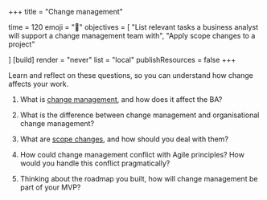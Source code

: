 +++
title = "Change management"

time = 120
emoji = "🤖"
objectives = [
    "List relevant tasks a business analyst will support a change management team with",
    "Apply scope changes to a project"

]
[build]
  render = "never"
  list = "local"
  publishResources = false
+++

Learn and reflect on these questions, so you can understand how change affects your work.

1. What is [change management](https://youtu.be/wxVgd8h1svU?si=3ckqHAce9mg_zzhA), and how does it affect the BA?

2. What is the difference between change management and organisational change management?

3. What are [scope changes](https://www.lucidchart.com/blog/scope-change-management), and how should you deal with them?

4. How could change management conflict with Agile principles? How would you handle this conflict pragmatically?

5. Thinking about the roadmap you built, how will change management be part of your MVP?
